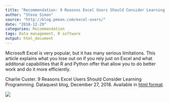 ```yaml
---
title: "Recommendation: 9 Reasons Excel Users Should Consider Learning Programming"
author: "Steve Simon"
source: "http://blog.pmean.com/excel-users/"
date: "2018-12-29"
categories: Recommendation
tags: Data management, R software
output: html_document
---
```


Microsoft Excel is very popular, but it has many serious limitations.
This article explains what you lose out on if you rely just on Excel and
what additonal capabilities that R and Python offer that allow you to do
better work and do it more efficiently.

<!---More--->

Charlie Custer. 9 Reasons Excel Users Should Consider Learning
Programming. Dataquest blog, December 27, 2018. Available in [html
format](https://www.dataquest.io/blog/9-reasons-excel-users-should-consider-learning-programming/).

![](http://www.pmean.com/images/images/18/excel-users01.png)




